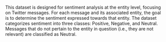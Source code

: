 This dataset is designed for sentiment analysis at the entity level, focusing on Twitter messages. 
For each message and its associated entity, the goal is to determine the sentiment expressed towards that entity.
The dataset categorizes sentiment into three classes: Positive, Negative, and Neutral. 
Messages that do not pertain to the entity in question (i.e., they are not relevant) are classified as Neutral.
